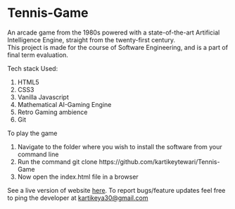 # Tennis-Game
An arcade game from the 1980s powered with a state-of-the-art Artificial Intelligence Engine, straight from the twenty-first century.<br>
This project is made for the course of Software Engineering, and is a part of final term evaluation.

Tech stack Used:
<ol>
<li> HTML5 </li>
<li> CSS3 </li>
<li> Vanilla Javascript </li>
<li> Mathematical AI-Gaming Engine </li>
<li> Retro Gaming ambience </li>
<li> Git </li>
</ol>

To play the game
<ol>
<li> Navigate to the folder where you wish to install the software from your command line </li>
<li> Run the command git clone https://github.com/kartikeytewari/Tennis-Game </li>
<li> Now open the index.html file in a browser </li>
</ol>

See a live version of website <a href="https://kartikeytewari.github.io/Tennis-Game/index.html">here</a>.
To report bugs/feature updates feel free to ping the developer at kartikeya30@gmail.com